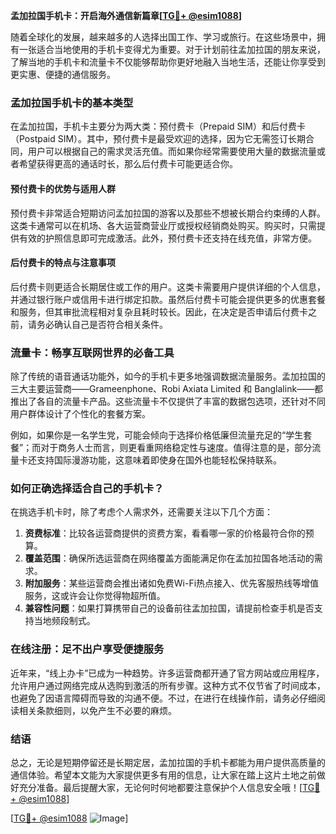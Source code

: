 **孟加拉国手机卡：开启海外通信新篇章[[TG💪+ @esim1088](https://t.me/s/esim1088)]**

随着全球化的发展，越来越多的人选择出国工作、学习或旅行。在这些场景中，拥有一张适合当地使用的手机卡变得尤为重要。对于计划前往孟加拉国的朋友来说，了解当地的手机卡和流量卡不仅能够帮助你更好地融入当地生活，还能让你享受到更实惠、便捷的通信服务。

### 孟加拉国手机卡的基本类型

在孟加拉国，手机卡主要分为两大类：预付费卡（Prepaid SIM）和后付费卡（Postpaid SIM）。其中，预付费卡是最受欢迎的选择，因为它无需签订长期合同，用户可以根据自己的需求灵活充值。而如果你经常需要使用大量的数据流量或者希望获得更高的通话时长，那么后付费卡可能更适合你。

#### 预付费卡的优势与适用人群

预付费卡非常适合短期访问孟加拉国的游客以及那些不想被长期合约束缚的人群。这类卡通常可以在机场、各大运营商营业厅或授权经销商处购买。购买时，只需提供有效的护照信息即可完成激活。此外，预付费卡还支持在线充值，非常方便。

#### 后付费卡的特点与注意事项

后付费卡则更适合长期居住或工作的用户。这类卡需要用户提供详细的个人信息，并通过银行账户或信用卡进行绑定扣款。虽然后付费卡可能会提供更多的优惠套餐和服务，但其审批流程相对复杂且耗时较长。因此，在决定是否申请后付费卡之前，请务必确认自己是否符合相关条件。

### 流量卡：畅享互联网世界的必备工具

除了传统的语音通话功能外，如今的手机卡更多地强调数据流量服务。孟加拉国的三大主要运营商——Grameenphone、Robi Axiata Limited 和 Banglalink——都推出了各自的流量卡产品。这些流量卡不仅提供了丰富的数据包选项，还针对不同用户群体设计了个性化的套餐方案。

例如，如果你是一名学生党，可能会倾向于选择价格低廉但流量充足的“学生套餐”；而对于商务人士而言，则更看重网络稳定性与速度。值得注意的是，部分流量卡还支持国际漫游功能，这意味着即使身在国外也能轻松保持联系。

### 如何正确选择适合自己的手机卡？

在挑选手机卡时，除了考虑个人需求外，还需要关注以下几个方面：

1. **资费标准**：比较各运营商提供的资费方案，看看哪一家的价格最符合你的预算。
2. **覆盖范围**：确保所选运营商在网络覆盖方面能满足你在孟加拉国各地活动的需求。
3. **附加服务**：某些运营商会推出诸如免费Wi-Fi热点接入、优先客服热线等增值服务，这或许会让你觉得物超所值。
4. **兼容性问题**：如果打算携带自己的设备前往孟加拉国，请提前检查手机是否支持当地频段制式。

### 在线注册：足不出户享受便捷服务

近年来，“线上办卡”已成为一种趋势。许多运营商都开通了官方网站或应用程序，允许用户通过网络完成从选购到激活的所有步骤。这种方式不仅节省了时间成本，也避免了因语言障碍而导致的沟通不便。不过，在进行在线操作前，请务必仔细阅读相关条款细则，以免产生不必要的麻烦。

### 结语

总之，无论是短期停留还是长期定居，孟加拉国的手机卡都能为用户提供高质量的通信体验。希望本文能为大家提供更多有用的信息，让大家在踏上这片土地之前做好充分准备。最后提醒大家，无论何时何地都要注意保护个人信息安全哦！[[TG💪+ @esim1088](https://t.me/s/esim1088)]

[[TG💪+ @esim1088](https://t.me/s/esim1088) ![Image](https://i.postimg.cc/4NQfJmqS/Snipaste-2025-05-13-00-14-12.png)]